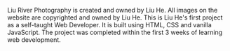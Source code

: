 Liu River Photography is created and owned by Liu He. 
All images on the website are copyrighted and owned by Liu He. This is Liu He's first project as a self-taught Web Developer. It is built using HTML, CSS and vanilla JavaScript. The project was completed within the first 3 weeks of learning web development.
